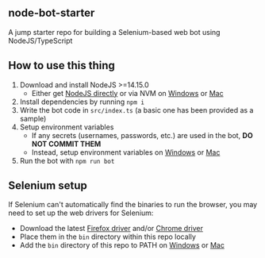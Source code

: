 ## node-bot-starter
A jump starter repo for building a Selenium-based web bot using NodeJS/TypeScript

## How to use this thing

1. Download and install NodeJS >=14.15.0
    - Either get [NodeJS directly](https://nodejs.org/en/) or via NVM on [Windows](https://github.com/coreybutler/nvm-windows) or [Mac](https://github.com/nvm-sh/nvm)
2. Install dependencies by running `npm i`
3. Write the bot code in `src/index.ts` (a basic one has been provided as a sample)
4. Setup environment variables
    - If any secrets (usernames, passwords, etc.) are used in the bot, **DO NOT COMMIT THEM**
    - Instead, setup environment variables on [Windows](https://support.shotgunsoftware.com/hc/en-us/articles/114094235653-Setting-global-environment-variables-on-Windows) or [Mac](https://medium.com/@youngstone89/setting-up-environment-variables-in-mac-os-28e5941c771c)
5. Run the bot with `npm run bot`

## Selenium setup

If Selenium can't automatically find the binaries to run the browser, you may need to set up the web drivers for Selenium:
- Download the latest [Firefox driver](https://github.com/mozilla/geckodriver/releases) and/or [Chrome driver](https://chromedriver.chromium.org/)
- Place them in the `bin` directory within this repo locally
- Add the `bin` directory of this repo to PATH on [Windows](https://www.architectryan.com/2018/03/17/add-to-the-path-on-windows-10/) or [Mac](https://www.architectryan.com/2012/10/02/add-to-the-path-on-mac-os-x-mountain-lion/)
